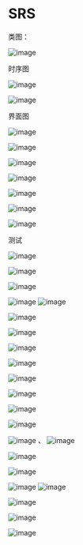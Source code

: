# SRS
类图：

![image](https://github.com/yt09143681/SRS/blob/master/img/classdiagram.JPG)

时序图

![image](https://github.com/yt09143681/SRS/blob/master/img/studentsequence.JPG)

![image](https://github.com/yt09143681/SRS/blob/master/img/professorsequence.JPG)

界面图

![image](https://github.com/yt09143681/SRS/blob/master/img/SRST-1.JPG)

![image](https://github.com/yt09143681/SRS/blob/master/img/SRST-2.JPG)

![image](https://github.com/yt09143681/SRS/blob/master/img/SRST-3.JPG)

![image](https://github.com/yt09143681/SRS/blob/master/img/SRST-4.JPG)

![image](https://github.com/yt09143681/SRS/blob/master/img/SRST-5.JPG)

![image](https://github.com/yt09143681/SRS/blob/master/img/SRST-7.JPG)

![image](https://github.com/yt09143681/SRS/blob/master/img/SRST-8.JPG)

测试

![image](https://github.com/yt09143681/SRS/blob/master/img/SRS-43.JPG)

![image](https://github.com/yt09143681/SRS/blob/master/img/SRS-44.JPG)

![image](https://github.com/yt09143681/SRS/blob/master/img/SRS-1.JPG)

![image](https://github.com/yt09143681/SRS/blob/master/img/SRS-45.JPG)
![image](https://github.com/yt09143681/SRS/blob/master/img/SRS-42.JPG)

![image](https://github.com/yt09143681/SRS/blob/master/img/SRS-33.JPG)

![image](https://github.com/yt09143681/SRS/blob/master/img/SRS-36.JPG)

![image](https://github.com/yt09143681/SRS/blob/master/img/SRS-40.JPG)

![image](https://github.com/yt09143681/SRS/blob/master/img/SRS-14.JPG)

![image](https://github.com/yt09143681/SRS/blob/master/img/SRS-12.JPG)


![image](https://github.com/yt09143681/SRS/blob/master/img/SRS-35.JPG)

![image](https://github.com/yt09143681/SRS/blob/master/img/SRS-34.JPG)


![image](https://github.com/yt09143681/SRS/blob/master/img/SRS-46.JPG)


![image](https://github.com/yt09143681/SRS/blob/master/img/SRS-34.JPG)
、
![image](https://github.com/yt09143681/SRS/blob/master/img/SRS-5.JPG)

![image](https://github.com/yt09143681/SRS/blob/master/img/SRS-6.JPG)


![image](https://github.com/yt09143681/SRS/blob/master/img/SRS-10.JPG)

![image](https://github.com/yt09143681/SRS/blob/master/img/SRS-15.JPG)
![image](https://github.com/yt09143681/SRS/blob/master/img/SRS-21.JPG)

![image](https://github.com/yt09143681/SRS/blob/master/img/SRS-22.JPG)


![image](https://github.com/yt09143681/SRS/blob/master/img/SRS-27.JPG)

![image](https://github.com/yt09143681/SRS/blob/master/img/SRS-34.JPG)
